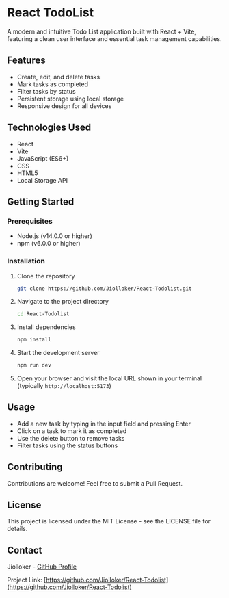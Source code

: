 # React TodoList

A modern and intuitive Todo List application built with React + Vite, featuring a clean user interface and essential task management capabilities.

## Features

- Create, edit, and delete tasks
- Mark tasks as completed
- Filter tasks by status
- Persistent storage using local storage
- Responsive design for all devices

## Technologies Used

- React
- Vite
- JavaScript (ES6+)
- CSS
- HTML5
- Local Storage API

## Getting Started

### Prerequisites

- Node.js (v14.0.0 or higher)
- npm (v6.0.0 or higher)

### Installation

1. Clone the repository
   ```bash
   git clone https://github.com/Jiolloker/React-Todolist.git
   ```

2. Navigate to the project directory
   ```bash
   cd React-Todolist
   ```

3. Install dependencies
   ```bash
   npm install
   ```

4. Start the development server
   ```bash
   npm run dev
   ```

5. Open your browser and visit the local URL shown in your terminal (typically `http://localhost:5173`)

## Usage

- Add a new task by typing in the input field and pressing Enter
- Click on a task to mark it as completed
- Use the delete button to remove tasks
- Filter tasks using the status buttons

## Contributing

Contributions are welcome! Feel free to submit a Pull Request.

## License

This project is licensed under the MIT License - see the LICENSE file for details.

## Contact

Jiolloker - [GitHub Profile](https://github.com/Jiolloker)

Project Link: [https://github.com/Jiolloker/React-Todolist](https://github.com/Jiolloker/React-Todolist)
